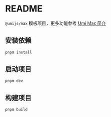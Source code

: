 # README

`@umijs/max` 模板项目，更多功能参考 [Umi Max 简介](https://umijs.org/docs/max/introduce)

## 安装依赖

```bash
pnpm install
```

## 启动项目

```bash
pnpm dev
```

## 构建项目

```bash
pnpm build
```